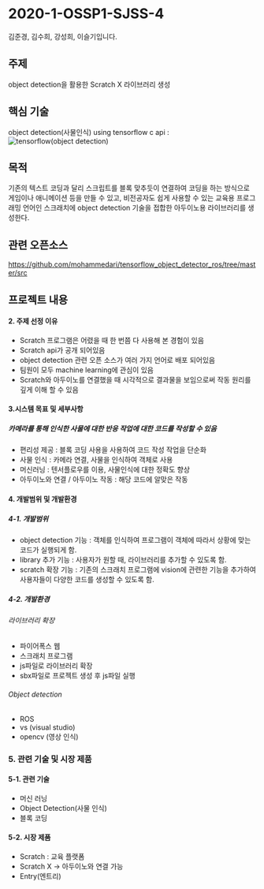 # 2020-1-OSSP1-SJSS-4
김준경, 김수희, 강성희, 이슬기입니다. 

## 주제
object detection을 활용한 Scratch X 라이브러리 생성

## 핵심 기술
object detection(사물인식) 
using tensorflow c api :
![tensorflow(object detection)](https://user-images.githubusercontent.com/59370701/80907325-30464380-8d51-11ea-89aa-92bc55afc1fa.JPG)

## 목적
기존의 텍스트 코딩과 달리 스크립트를 블록 맞추듯이 연결하여 코딩을 하는 방식으로 게임이나 애니메이션 등을 만들 수 있고, 비전공자도 쉽게 사용할 수 있는 교육용 프로그래밍 언어인 스크래치에 object detection 기술을 접합한 아두이노용 라이브러리를 생성한다.

## 관련 오픈소스
https://github.com/mohammedari/tensorflow_object_detector_ros/tree/master/src

## 프로젝트 내용

#### 2. 주제 선정 이유
- Scratch 프로그램은 어렸을 때 한 번쯤 다 사용해 본 경험이 있음
- Scratch api가 공개 되어있음
- object detection 관련 오픈 소스가 여러 가지 언어로 배포 되어있음
- 팀원이 모두 machine learning에 관심이 있음
- Scratch와 아두이노를 연결했을 때 시각적으로 결과물을 보임으로써 작동 원리를 깊게 이해 할 수 있음

#### 3.시스템 목표 및 세부사항
##### 카메라를 통해 인식한 사물에 대한 반응 작업에 대한 코드를 작성할 수 있음
- 편리성 제공
	: 블록 코딩 사용을 사용하여 코드 작성 작업을 단순화
- 사물 인식 
	: 카메라 연결, 사물을 인식하여 객체로 사용
- 머신러닝
	: 텐서플로우를 이용, 사물인식에 대한 정확도 향상
- 아두이노와 연결 / 아두이노 작동
	: 해당 코드에 알맞은 작동

#### 4. 개발범위 및 개발환경
##### 4-1. 개발범위

 - object detection 기능
        : 객체를 인식하여 프로그램이 객체에 따라서 상황에 맞는 코드가 실행되게 함.
 - library 추가 기능
        : 사용자가 원할 때, 라이브러리를 추가할 수 있도록 함.
 - scratch 확장 기능
        : 기존의 스크래치 프로그램에 vision에 관련한 기능을 추가하여 사용자들이 다양한 코드를 생성할 수 있도록 함.

##### 4-2. 개발환경
###### 라이브러리 확장
 -  파이어폭스 웹
 -  스크래치 프로그램
 -  js파일로 라이브러리 확장
 -  sbx파일로 프로젝트 생성 후 js파일 실행
###### Object detection
 -  ROS 
 -  vs (visual studio) 
 -  opencv (영상 인식)
 
### 5. 관련 기술 및 시장 제품
 
#### 5-1. 관련 기술
- 머신 러닝
- Object Detection(사물 인식)
- 블록 코딩 
 
#### 5-2. 시장 제품
- Scratch : 교육 플랫폼
- Scratch X → 아두이노와 연결 가능
- Entry(엔트리) 
